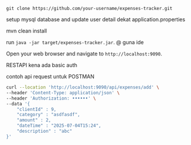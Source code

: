 

`git clone https://github.com/your-username/expenses-tracker.git`


setup mysql database and update user detail dekat application.properties


mvn clean install


run `java -jar target/expenses-tracker.jar`. @ guna ide


Open your web browser and navigate to `http://localhost:9090`.


RESTAPI kena ada basic auth

contoh api request untuk POSTMAN
```bash
curl --location 'http://localhost:9090/api/expenses/add' \
--header 'Content-Type: application/json' \
--header 'Authorization: ••••••' \
--data '{
    "clientId" : 9,
    "category" : "asdfasdf",
    "amount" : 2,
    "dateTime" : "2025-07-04T15:24",
    "description" : "abc"
}'
```